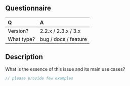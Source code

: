 ## Questionnaire

| Q             | A
|:--------------|:-
| Version?      | 2.2.x / 2.3.x / 3.x
| What type?    | bug / docs / feature

## Description

What is the essence of this issue and its main use cases?

```php
// please provide few examples
```
